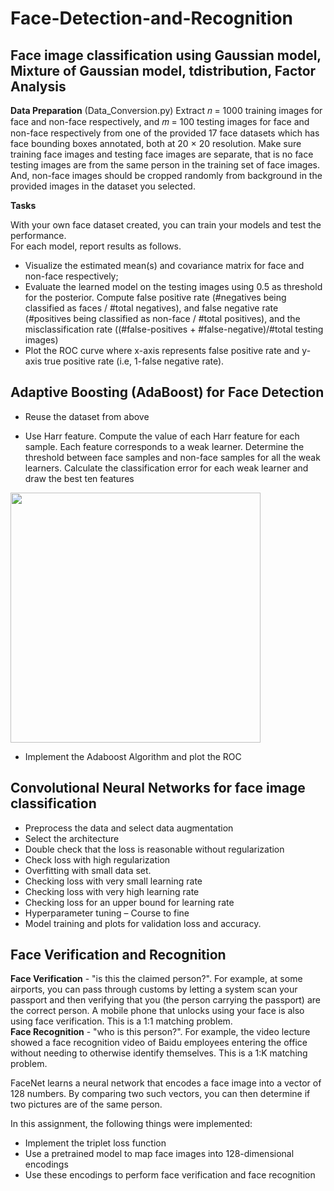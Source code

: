 # Face-Detection-and-Recognition

## Face image classification using Gaussian model, Mixture of Gaussian model, tdistribution, Factor Analysis

__Data Preparation__  (Data_Conversion.py)
Extract 𝑛 = 1000 training images for face and non-face respectively, and 𝑚 = 100 testing images for face and non-face respectively from one of the provided 17 face datasets which has face bounding boxes
annotated, both at 20 × 20 resolution. Make sure training face images and testing face images are separate, that is no face testing images are from the same person in the training set of face
images. And, non-face images should be cropped randomly from background in the provided images in the dataset you selected.

__Tasks__  

With your own face dataset created, you can train your models and test the performance.  
For each model, report results as follows.  
* Visualize the estimated mean(s) and covariance matrix for face and non-face
respectively; 
* Evaluate the learned model on the testing images using 0.5 as threshold for the posterior.
Compute false positive rate (#negatives being classified as faces / #total negatives), and
false negative rate (#positives being classified as non-face / #total positives), and the
misclassification rate ((#false-positives + #false-negative)/#total testing images)
* Plot the ROC curve where x-axis represents false positive rate and y-axis true positive
rate (i.e, 1-false negative rate). 

## Adaptive Boosting (AdaBoost) for Face Detection
  
* Reuse the dataset from above  

* Use Harr feature. Compute the value of each Harr feature for each sample. Each feature corresponds to a weak learner. Determine the threshold between face samples and non-face samples for all the weak learners.
Calculate the classification error for each weak learner and draw the best ten features  

<img align="center" width = 400 src="images/Haar.png">

* Implement the Adaboost Algorithm and plot the ROC

## Convolutional Neural Networks for face image classification

* Preprocess the data and select data augmentation
* Select the architecture
* Double check that the loss is reasonable without regularization
* Check loss with high regularization
* Overfitting with small data set.
*	Checking loss with very small learning rate
*	Checking loss with very high learning rate
*	Checking loss for an upper bound for learning rate
*	Hyperparameter tuning – Course to fine
*	Model training and plots for validation loss and accuracy.

## Face Verification and Recognition

__Face Verification__ - "is this the claimed person?". For example, at some airports, you can pass through customs by letting a system scan your passport and then verifying that you (the person carrying the passport) are the correct person. A mobile phone that unlocks using your face is also using face verification. This is a 1:1 matching problem.  
__Face Recognition__ - "who is this person?". For example, the video lecture showed a face recognition video of Baidu employees entering the office without needing to otherwise identify themselves. This is a 1:K matching problem.  

FaceNet learns a neural network that encodes a face image into a vector of 128 numbers. By comparing two such vectors, you can then determine if two pictures are of the same person.

In this assignment, the following things were implemented:  

* Implement the triplet loss function
* Use a pretrained model to map face images into 128-dimensional encodings
* Use these encodings to perform face verification and face recognition

